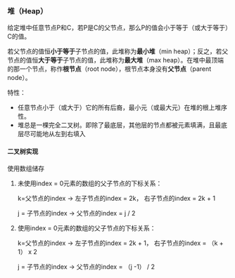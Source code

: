 ###  堆（Heap）

给定堆中任意节点P和C，若P是C的父节点，那么P的值会小于等于（或大于等于）C的值。

若父节点的值恒**小于等于**子节点的值，此堆称为**最小堆**（min heap）；反之，若父节点的值恒**大于等于**子节点的值，此堆称为**最大堆**（max heap）。在堆中最顶端的那一个节点，称作**根节点**（root node），根节点本身没有**父节点**（parent node）。 

特性：

- 任意节点小于（或大于）它的所有后裔，最小元（或最大元）在堆的根上堆序性。
- 堆总是一棵完全二叉树。即除了最底层，其他层的节点都被元素填满，且最底层尽可能地从左到右填入

#### 二叉树实现

使用数组储存

1. 未使用index = 0元素的数组的父子节点的下标关系：

    k=父节点的index -> 左子节点的index = 2k， 右子节点的index = 2k + 1

    j = 子节点的index -> 父节点的index = j / 2

2. 使用index = 0元素的数组的父子节点的下标关系：

    k=父节点的index -> 左子节点的index = 2k + 1， 右子节点的index = （k + 1） x 2

    j = 子节点的index -> 父节点的index = （j -1） / 2


 



